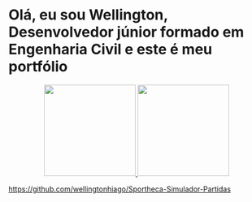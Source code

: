 # Olá, eu sou Wellington, Desenvolvedor júnior formado em Engenharia Civil e este é meu portfólio

<div align="center">
  <a href="https://github.com/wellingtonhiago">
  <img height="180em" src="https://github-readme-stats.vercel.app/api?username=wellingtonhiago&show_icons=true&theme=dracula&include_all_commits=true&count_private=true"/>
  <img height="180em" src="https://github-readme-stats.vercel.app/api/top-langs/?username=wellingtonhiago&layout=compact&langs_count=7&theme=dracula"/>
</div>
  
https://github.com/wellingtonhiago/Sportheca-Simulador-Partidas
